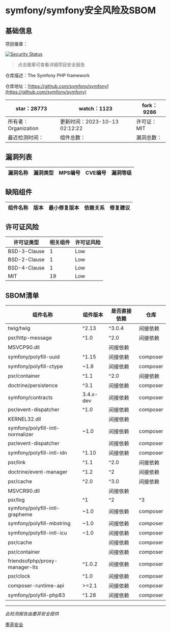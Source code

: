 # symfony/symfony安全风险及SBOM

## 基础信息

项目徽章：

[![Security Status](https://www.murphysec.com/platform3/v31/badge/1712540147820134400.svg)](https://www.murphysec.com/console/report/1691516035264176128/1712540147820134400)

> 点击徽章可查看详细项目安全报告

仓库描述：The Symfony PHP framework

仓库地址：[https://github.com/symfony/symfony](https://github.com/symfony/symfony)

| star：28773 | watch：1123 | fork：9286 |
| ----------- | -------------- | ------------ |
| 所有者：Organization | 更新时间：2023-10-13 02:12:22 | 许可证：MIT |
| 最近检测时间： | 组件总数： | 漏洞总数： |




## 漏洞列表

| 漏洞名称 | 漏洞类型 | MPS编号 | CVE编号 | 漏洞等级 |
| ------- | ------ | ------- | ------ | ----- |





## 缺陷组件

| 组件名称 | 版本 | 最小修复版本 | 依赖关系 | 修复建议 |
| -------- | ---- | ------------ | -------- | -------- |





## 许可证风险

| 许可证类型 | 相关组件 | 许可证风险 |
| ---------- | -------- | ---------- |
|BSD-3-Clause|1|Low|
|BSD-2-Clause|1|Low|
|BSD-4-Clause|1|Low|
|MIT|19|Low|




## SBOM清单

| 组件名称 | 组件版本 | 是否直接依赖 | 仓库 |
| -------- | -------- | ------------ | ---- |
|twig/twig|^2.13|^3.0.4|间接依赖|composer|
|psr/http-message|^1.0|^2.0|间接依赖|composer|
|MSVCP90.dll||间接依赖||
|symfony/polyfill-uuid|^1.15|间接依赖|composer|
|symfony/polyfill-ctype|~1.8|间接依赖|composer|
|psr/container|^1.1|^2.0|间接依赖|composer|
|doctrine/persistence|^3.1|间接依赖|composer|
|symfony/contracts|3.4.x-dev|间接依赖|composer|
|psr/event-dispatcher|^1.0|间接依赖|composer|
|KERNEL32.dll||间接依赖||
|symfony/polyfill-intl-normalizer|~1.0|间接依赖|composer|
|psr/event-dispatcher||间接依赖|composer|
|symfony/polyfill-intl-idn|^1.10|间接依赖|composer|
|psr/link|^1.1|^2.0|间接依赖|composer|
|doctrine/event-manager|^1.2|^2|间接依赖|composer|
|psr/cache|^2.0|^3.0|间接依赖|composer|
|MSVCR90.dll||间接依赖||
|psr/log|^1|^2|^3|间接依赖|composer|
|symfony/polyfill-intl-grapheme|~1.0|间接依赖|composer|
|symfony/polyfill-mbstring|~1.0|间接依赖|composer|
|symfony/polyfill-intl-icu|~1.0|间接依赖|composer|
|psr/cache||间接依赖|composer|
|psr/container||间接依赖|composer|
|friendsofphp/proxy-manager-lts|^1.0.2|间接依赖|composer|
|psr/clock|^1.0|间接依赖|composer|
|composer-runtime-api|>=2.1|间接依赖|composer|
|symfony/polyfill-php83|^1.28|间接依赖|composer|


------

*此检测报告由墨菲安全提供*

[墨菲安全](www.murphysec.com)